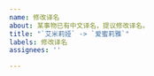 ```yaml
---
name: 修改译名
about: 某事物已有中文译名，提议修改译名。
title: "`艾米莉娅` -> `爱蜜莉雅`"
labels: 修改译名
assignees: ''

---
```



